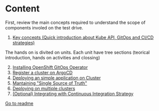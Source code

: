 # Content

First, review the main concepts required to understand the scope of components involed on the test drive.

1. [Key concepts (Quick introduction about Kube API, GitOps and CI/CD strategies)](key-concepts.md)

The hands on is divited on units. Each unit have tree sections (teorical introduction, hands on activities and clossing)

2. [Installing OpenShift GitOps Operator](installing-gitops.md)
3. [Register a cluster on ArgoCD](registering-cluster.md)
4. [Deploying an simple application on Cluster](deploying-apps.md)
5. [Mantaining "Single Source of Truth"](operations.md)
6. [Deploying on multiple clusters](adding-cluster.md)
7. [(Optional) Integrating with Continuous Integration Strategy](ci-integration.md)

[Go to readme](../README.md)